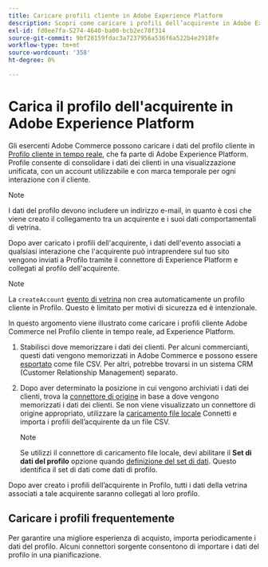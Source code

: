 ```yaml
---
title: Caricare profili cliente in Adobe Experience Platform
description: Scopri come caricare i profili dell’acquirente in Adobe Experience Platform.
exl-id: fd0ee7fa-5274-4640-ba00-bcb2ec78f314
source-git-commit: 9bf28159fdac3a7237956a536f6a522b4e2918fe
workflow-type: tm+mt
source-wordcount: '358'
ht-degree: 0%

---
```


# Carica il profilo dell&#39;acquirente in Adobe Experience Platform

Gli esercenti Adobe Commerce possono caricare i dati del profilo cliente in [Profilo cliente in tempo reale](https://experienceleague.adobe.com/docs/experience-platform/profile/home.html), che fa parte di Adobe Experience Platform. Profile consente di consolidare i dati dei clienti in una visualizzazione unificata, con un account utilizzabile e con marca temporale per ogni interazione con il cliente.

>[!NOTE]
>
> I dati del profilo devono includere un indirizzo e-mail, in quanto è così che viene creato il collegamento tra un acquirente e i suoi dati comportamentali di vetrina.

Dopo aver caricato i profili dell&#39;acquirente, i dati dell&#39;evento associati a qualsiasi interazione che l&#39;acquirente può intraprendere sul tuo sito vengono inviati a Profilo tramite il connettore di Experience Platform e collegati al profilo dell&#39;acquirente.

>[!NOTE]
>
> La `createAccount` [evento di vetrina](events.md) non crea automaticamente un profilo cliente in Profilo. Questo è limitato per motivi di sicurezza ed è intenzionale.

In questo argomento viene illustrato come caricare i profili cliente Adobe Commerce nel Profilo cliente in tempo reale, ad Experience Platform.

1. Stabilisci dove memorizzare i dati dei clienti. Per alcuni commercianti, questi dati vengono memorizzati in Adobe Commerce e possono essere [esportato](https://docs.magento.com/user-guide/system/data-export.html) come file CSV. Per altri, potrebbe trovarsi in un sistema CRM (Customer Relationship Management) separato.

1. Dopo aver determinato la posizione in cui vengono archiviati i dati dei clienti, trova la [connettore di origine](https://experienceleague.adobe.com/docs/experience-platform/sources/home.html) in base a dove vengono memorizzati i dati dei clienti. Se non viene visualizzato un connettore di origine appropriato, utilizzare la [caricamento file locale](https://experienceleague.adobe.com/docs/experience-platform/sources/ui-tutorials/create/local-system/local-file-upload.html) Connetti e importa i profili dell’acquirente da un file CSV.

   >[!NOTE]
   >
   > Se utilizzi il connettore di caricamento file locale, devi abilitare il **Set di dati del profilo** opzione quando [definizione del set di dati](https://experienceleague.adobe.com/docs/experience-platform/sources/ui-tutorials/create/local-system/local-file-upload.html#use-an-existing-dataset). Questo identifica il set di dati come dati di profilo.

Dopo aver creato i profili dell’acquirente in Profilo, tutti i dati della vetrina associati a tale acquirente saranno collegati al loro profilo.

## Caricare i profili frequentemente

Per garantire una migliore esperienza di acquisto, importa periodicamente i dati del profilo. Alcuni connettori sorgente consentono di importare i dati del profilo in una pianificazione.

